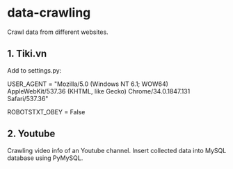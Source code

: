 # data-crawling
Crawl data from different websites.

## 1. Tiki.vn
Add to settings.py:

USER_AGENT = "Mozilla/5.0 (Windows NT 6.1; WOW64) AppleWebKit/537.36 (KHTML, like Gecko) Chrome/34.0.1847.131 Safari/537.36"

ROBOTSTXT_OBEY = False

## 2. Youtube
Crawling video info of an Youtube channel. Insert collected data into MySQL database using PyMySQL.
